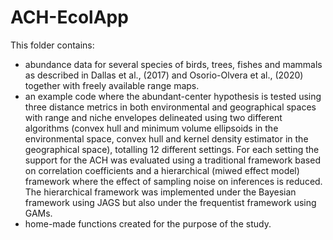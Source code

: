 # ACH-EcolApp

This folder contains:
- abundance data for several species of birds, trees, fishes and mammals as described in Dallas et al., (2017) and Osorio-Olvera et al., (2020) together with freely available range maps. 
- an example code where the abundant-center hypothesis is tested using three distance metrics in both environmental and geographical spaces with range and niche envelopes delineated using two different algorithms (convex hull and minimum volume ellipsoids in the environmental space, convex hull and kernel density estimator in the geographical space), totalling 12 different settings. For each setting the support for the ACH was evaluated using a traditional framework based on correlation coefficients and a hierarchical (miwed effect model) framework where the effect of sampling noise on inferences is reduced. The hierarchical framework was implemented under the Bayesian framework using JAGS but also under the frequentist framework using GAMs. 
- home-made functions created for the purpose of the study.
